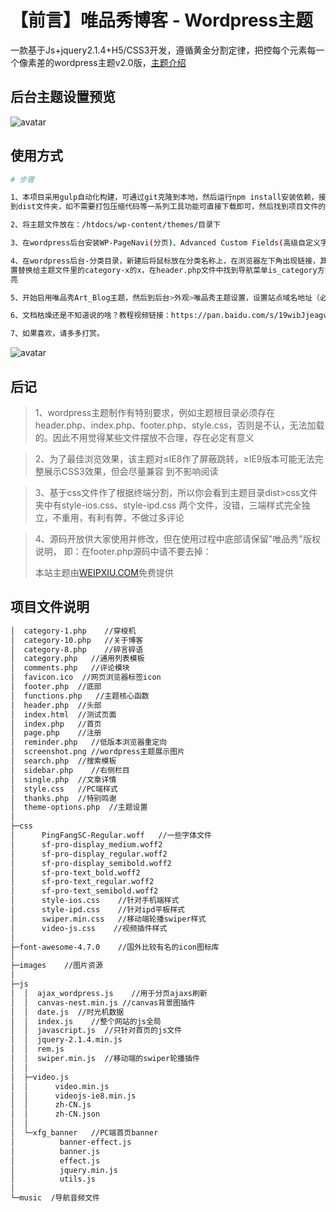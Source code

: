 # 【前言】唯品秀博客 - Wordpress主题
一款基于Js+jquery2.1.4+H5/CSS3开发，遵循黄金分割定律，把控每个元素每一个像素差的wordpress主题v2.0版，[主题介绍](https://www.weipxiu.com/?cat=10)

## 后台主题设置预览
![avatar](https://raw.githubusercontent.com/weipxiu/weipxiu/master/src/images/wp-theme-options.png)

## 使用方式

``` bash
# 步骤

1、本项目采用gulp自动化构建，可通过git克隆到本地，然后运行npm install安装依赖，接着运行npm run build即可压缩打包整个项目
到dist文件夹，如不需要打包压缩代码等一系列工具功能可直接下载即可，然后找到项目文件的dist目录，里面即是已打包好的主题源码

2、将主题文件放在：/htdocs/wp-content/themes/目录下

3、在wordpress后台安装WP-PageNavi(分页)、Advanced Custom Fields(高级自定义字段)插件

4、在wordpress后台-分类目录，新建后将鼠标放在分类名称上，在浏览器左下角出现链接，其中有个tag_ID=xx，将这个id对应的数值设
置替换给主题文件里的category-x的x，在header.php文件中找到导航菜单is_category方法，修改对应的id值即可在切换导航时候高
亮

5、开始启用唯品秀Art_Blog主题，然后到后台>外观>唯品秀主题设置，设置站点域名地址（必须的）、公告、底部等信息

6、文档枯燥还是不知道说的啥？教程视频链接：https://pan.baidu.com/s/19wibJjeagvLRFOuUV2GvEQ 密码：6u6c

7、如果喜欢，请多多打赏。

```
![avatar](https://raw.githubusercontent.com/weipxiu/weipxiu/master/src/images/zhiwei.png)

## 后记

> 1、wordpress主题制作有特别要求，例如主题根目录必须存在header.php、index.php、footer.php、style.css，否则是不认，无法加载的。因此不用觉得某些文件摆放不合理，存在必定有意义

> 2、为了最佳浏览效果，该主题对≤IE8作了屏蔽跳转，≥IE9版本可能无法完整展示CSS3效果，但会尽量兼容
到不影响阅读

> 3、基于css文件作了根据终端分割，所以你会看到主题目录dist>css文件夹中有style-ios.css、style-ipd.css
两个文件，没错，三端样式完全独立，不重用，有利有弊，不做过多评论

> 4、源码开放供大家使用并修改，但在使用过程中底部请保留"唯品秀"版权说明，
  即：在footer.php源码中请不要去掉：<p>本站主题由<a href="https://www.weipxiu.com/" class="highlight">WEIPXIU.COM</a>免费提供</p>

## 项目文件说明
``` bash
│  category-1.php    //穿梭机
│  category-10.php   //关于博客
│  category-8.php    //碎言碎语
│  category.php   //通用列表模板
│  comments.php   //评论模块
│  favicon.ico  //网页浏览器标签icon
│  footer.php  //底部
│  functions.php   //主题核心函数
│  header.php  //头部
│  index.html  //测试页面
│  index.php   //首页
│  page.php    //注册
│  reminder.php   //低版本浏览器重定向
│  screenshot.png //wordpress主题展示图片
│  search.php  //搜索模板
│  sidebar.php    //右侧栏目
│  single.php  //文章详情
│  style.css   //PC端样式
│  thanks.php  //特别鸣谢
│  theme-options.php  //主题设置
│  
├─css
│      PingFangSC-Regular.woff   //一些字体文件
│      sf-pro-display_medium.woff2
│      sf-pro-display_regular.woff2
│      sf-pro-display_semibold.woff2
│      sf-pro-text_bold.woff2
│      sf-pro-text_regular.woff2
│      sf-pro-text_semibold.woff2
│      style-ios.css    //针对手机端样式
│      style-ipd.css    //针对ipd平板样式
│      swiper.min.css   //移动端轮播swiper样式
│      video-js.css    //视频插件样式
│      
├─font-awesome-4.7.0    //国外比较有名的icon图标库
│          
├─images    //图片资源
│      
├─js
│  │  ajax_wordpress.js    //用于分页ajaxs刷新
│  │  canvas-nest.min.js //canvas背景图插件
│  │  date.js  //时光机数据
│  │  index.js    //整个网站的js全局
│  │  javascript.js  //只针对首页的js文件
│  │  jquery-2.1.4.min.js 
│  │  rem.js
│  │  swiper.min.js  //移动端的swiper轮播插件
│  │  
│  ├─video.js 
│  │      video.min.js
│  │      videojs-ie8.min.js
│  │      zh-CN.js
│  │      zh-CN.json
│  │      
│  └─xfg_banner   //PC端首页banner
│          banner-effect.js
│          banner.js
│          effect.js
│          jquery.min.js
│          utils.js
│          
└─music  /导航音频文件
 ```       
<!-- <h2>使用当前主题网站</h2>

>不完全统计

> 爱前端  https//www.huanggr.cn/


